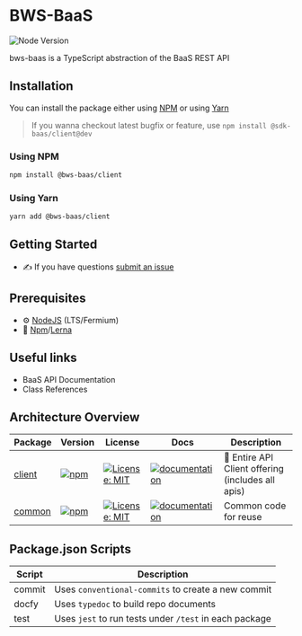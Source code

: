# BWS-BaaS

![Node Version](https://img.shields.io/badge/node-16.x-green)

bws-baas is a TypeScript abstraction of the BaaS REST API

## Installation

You can install the package either using [NPM](https://www.npmjs.com/package/web3) or using [Yarn](https://yarnpkg.com/package/web3)

> If you wanna checkout latest bugfix or feature, use `npm install @sdk-baas/client@dev`

### Using NPM

```bash
npm install @bws-baas/client
```

### Using Yarn

```bash
yarn add @bws-baas/client
```

## Getting Started

-   :writing_hand: If you have questions [submit an issue](https://github.com/bitfyapp/sdk/issues/new/choose)

## Prerequisites

-   :gear: [NodeJS](https://nodejs.org/) (LTS/Fermium)
-   :toolbox: [Npm](https://npmjs.com/)/[Lerna](https://lerna.js.org/)

## Useful links

- BaaS API Documentation
- Class References

## Architecture Overview

| Package                                                             | Version                                                                                                                                                            | License                                                                                                          | Docs                                                                                                           | Description                                                     |
|---------------------------------------------------------------------|--------------------------------------------------------------------------------------------------------------------------------------------------------------------|------------------------------------------------------------------------------------------------------------------| -------------------------------------------------------------------------------------------------------------- |-----------------------------------------------------------------|
| [client](https://github.com/bitfyapp/sdk/tree/main/packages/client) | [![npm](https://img.shields.io/github/package-json/v/bitfyapp/sdk/main?filename=packages%2Fclient%2Fpackage.json)](https://www.npmjs.com/package/@bws-baas/client) | [![License: MIT](https://img.shields.io/badge/License-MIT%202023-blue.svg)](https://www.gnu.org/licenses/lgpl-3.0) | [![documentation](https://img.shields.io/badge/typedoc-blue)](https://docs.web3js.org/api/web3)                | :rotating_light: Entire API Client offering (includes all apis) |
| [common](https://github.com/bitfyapp/sdk/tree/main/packages/common) | [![npm](https://img.shields.io/github/package-json/v/bitfyapp/sdk/main?filename=packages%2Fcommon%2Fpackage.json)](https://www.npmjs.com/package/@bws-baas/common) | [![License: MIT](https://img.shields.io/badge/License-MIT%202023-blue.svg)](https://www.gnu.org/licenses/lgpl-3.0) | [![documentation](https://img.shields.io/badge/typedoc-blue)](https://docs.web3js.org/api/web3-core)           | Common code for reuse                                           |
## Package.json Scripts

| Script           | Description                                            |
| ---------------- |--------------------------------------------------------|
| commit            | Uses `conventional-commits` to create a new commit     |
| docfy            | Uses `typedoc` to build repo documents                 |
| test | Uses `jest` to run tests under `/test` in each package |

[npm-url]: https://www.npmjs.com/package/@bws-baas/client
